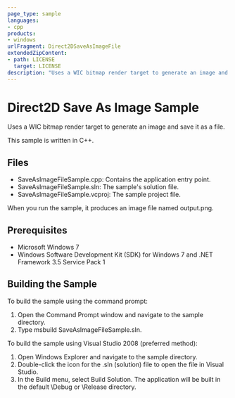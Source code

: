 ```yaml
---
page_type: sample
languages:
- cpp
products:
- windows
urlFragment: Direct2DSaveAsImageFile
extendedZipContent:
- path: LICENSE
  target: LICENSE
description: "Uses a WIC bitmap render target to generate an image and save it as a file."
---
```

# Direct2D Save As Image Sample

Uses a WIC bitmap render target to generate an image and save it as a file.

This sample is written in C++.
 
## Files

* SaveAsImageFileSample.cpp: Contains the application entry point.
* SaveAsImageFileSample.sln: The sample's solution file.
* SaveAsImageFileSample.vcproj: The sample project file.

When you run the sample, it produces an image file named output.png.
 
## Prerequisites

* Microsoft Windows 7
* Windows Software Development Kit (SDK) for Windows 7 and .NET Framework 3.5 Service Pack 1 

## Building the Sample

To build the sample using the command prompt:

1. Open the Command Prompt window and navigate to the sample directory.
2. Type msbuild SaveAsImageFileSample.sln.

To build the sample using Visual Studio 2008 (preferred method):

1. Open Windows Explorer and navigate to the sample directory.
2. Double-click the icon for the .sln (solution) file to open the file in Visual Studio.
3. In the Build menu, select Build Solution. The application will be built in the default \Debug or \Release directory.
